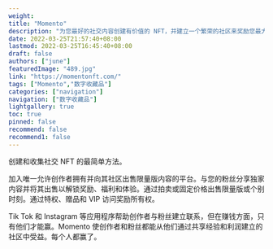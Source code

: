 ```yaml
---
weight: 
title: "Momento"
description: "为您最好的社交内容创建有价值的 NFT，并建立一个繁荣的社区来奖励您最大的粉丝。The first NFT social network for the creator economy. Be among the first to own your favorite viral moments or create your own NTFs with ZERO fees."
date: 2022-03-25T21:57:40+08:00
lastmod: 2022-03-25T16:45:40+08:00
draft: false
authors: ["june"]
featuredImage: "489.jpg"
link: "https://momentonft.com/"
tags: ["Momento","数字收藏品"]
categories: ["navigation"]
navigation: ["数字收藏品"]
lightgallery: true
toc: true
pinned: false
recommend: false
recommend1: false
---
```

创建和收集社交 NFT 的最简单方法。

加入唯一允许创作者拥有并向其社区出售限量版内容的平台。与您的粉丝分享独家内容并将其出售以解锁奖励、福利和体验。通过拍卖或固定价格出售限量版或个别时刻。通过特权、赠品和 VIP 访问奖励所有权。

Tik Tok 和 Instagram 等应用程序帮助创作者与粉丝建立联系，但在赚钱方面，只有他们才能赢。Momento 使创作者和粉丝都能从他们通过共享经验和利润建立的社区中受益。每个人都赢了。